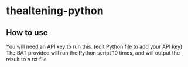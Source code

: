 # thealtening-python
## How to use
You will need an API key to run this. (edit Python file to add your API key)\
The BAT provided will run the Python script 10 times, and will output the result to a txt file
